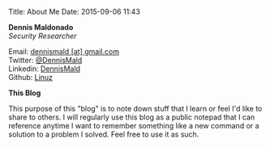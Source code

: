 Title: About Me
Date: 2015-09-06 11:43

**Dennis Maldonado**  
*Security Researcher*

Email: <a href="mailto://">dennismald [at] gmail.com</a>  
Twitter: [@DennisMald](https://twitter.com/dennismald)  
Linkedin: [DennisMald](https://www.linkedin.com/in/dennismald)  
Github: [Linuz](https://github.com/linuz)

**This Blog**

This purpose of this "blog" is to note down stuff that I learn or feel I'd like to share to others. I will regularly use this blog as a public notepad that I can reference anytime I want to remember something like a new command or a solution to a problem I solved. Feel free to use it as such.

